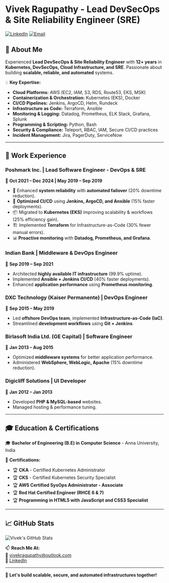 # Vivek Ragupathy - Lead DevSecOps & Site Reliability Engineer (SRE)

[![LinkedIn](https://img.shields.io/badge/LinkedIn-Profile-blue?style=flat&logo=linkedin)](https://www.linkedin.com/in/vivekragupathy)
[![Email](https://img.shields.io/badge/Email-vivekragupathy%40outlook.com-red?style=flat&logo=gmail)](mailto:vivekragupathy@outlook.com)

## 🚀 About Me


Experienced **Lead DevSecOps & Site Reliability Engineer** with **12+ years** in **Kubernetes, DevSecOps, Cloud Infrastructure, and SRE**. Passionate about building **scalable, reliable, and automated** systems.

💡 **Key Expertise:**
- **Cloud Platforms:** AWS (EC2, IAM, S3, RDS, Route53, EKS, MSK)
- **Containerization & Orchestration:** Kubernetes (EKS), Docker
- **CI/CD Pipelines:** Jenkins, ArgoCD, Helm, Rundeck
- **Infrastructure as Code:** Terraform, Ansible
- **Monitoring & Logging:** Datadog, Prometheus, ELK Stack, Grafana, Splunk
- **Programming & Scripting:** Python, Bash
- **Security & Compliance:** Teleport, RBAC, IAM, Secure CI/CD practices
- **Incident Management:** Jira, PagerDuty, ServiceNow

---

## 📌 Work Experience

### **Poshmark Inc. | Lead Software Engineer - DevOps & SRE**  
📅 **Oct 2021 – Dec 2024 | May 2019 – Sep 2019**  
- 🚀 Enhanced **system reliability** with **automated failover** (20% downtime reduction).
- 🔄 **Optimized CI/CD** using **Jenkins, ArgoCD, and Ansible** (15% faster deployments).
- 📦 Migrated to **Kubernetes (EKS)** improving scalability & workflows (25% efficiency gain).
- 🏗️ Implemented **Terraform** for Infrastructure-as-Code (30% fewer manual errors).
- 📊 **Proactive monitoring** with **Datadog, Prometheus, and Grafana**.

### **Indian Bank | Middleware & DevOps Engineer**  
📅 **Sep 2019 – Sep 2021**  
- Architected **highly available IT infrastructure** (99.9% uptime).  
- Implemented **Ansible + Jenkins CI/CD** (40% faster deployments).  
- Enhanced **application performance** using **Prometheus monitoring**.

### **DXC Technology (Kaiser Permanente) | DevOps Engineer**  
📅 **Sep 2015 – May 2019**  
- Led **offshore DevOps team**, implemented **Infrastructure-as-Code (IaC)**.  
- Streamlined **development workflows** using **Git + Jenkins**.

### **Birlasoft India Ltd. (GE Capital) | Software Engineer**  
📅 **Jan 2013 – Aug 2015**  
- Optimized **middleware systems** for better application performance.  
- Administered **WebSphere, WebLogic, Apache** (15% downtime reduction).

### **Digicliff Solutions | UI Developer**  
📅 **Jan 2012 – Jan 2013**  
- Developed **PHP & MySQL-based** websites.  
- Managed hosting & performance tuning.

---

## 🎓 Education & Certifications

🎓 **Bachelor of Engineering (B.E) in Computer Science** - Anna University, India  

🏅 **Certifications:**  
- 🏆 **CKA** - Certified Kubernetes Administrator  
- 🏆 **CKS** - Certified Kubernetes Security Specialist  
- 🏆 **AWS Certified SysOps Administrator - Associate**  
- 🏆 **Red Hat Certified Engineer (RHCE 6 & 7)**  
- 🏆 **Programming in HTML5 with JavaScript and CSS3 Specialist**  

---

## 📈 GitHub Stats

![Vivek's GitHub Stats](https://github-readme-stats.vercel.app/api?username=vivekragupathy&show_icons=true&theme=radical)

📫 **Reach Me At:**  
📩 [vivekragupathy@outlook.com](mailto:vivekragupathy@outlook.com)  
🔗 [LinkedIn](https://www.linkedin.com/in/vivekragupathy)  

---

🚀 **Let's build scalable, secure, and automated infrastructures together!**
